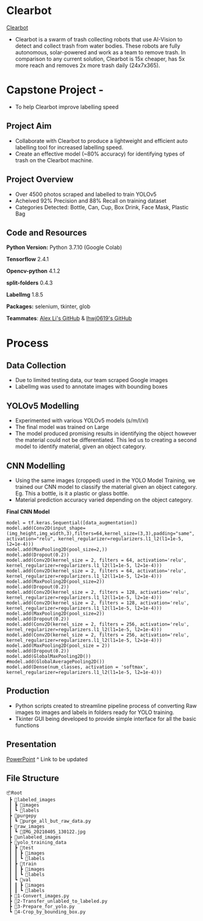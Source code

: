 # Clearbot 
[Clearbot](https://www.clearbot.dev/ "Clearbot")

* Clearbot is a swarm of trash collecting robots that use AI-Vision to detect and collect trash from water bodies. These robots are fully autonomous, solar-powered and work as a team to remove trash. In comparison to any current solution, Clearbot is 15x cheaper, has 5x more reach and removes 2x more trash daily (24x7x365).


# Capstone Project - 
* To help Clearbot improve labelling speed


## Project Aim
* Collaborate with Clearbot to produce a lightweight and efficient auto labelling tool for increased labelling speed. 
* Create an effective model (~80% accuracy) for identifying types of trash on the Clearbot machine.

## Project Overview
* Over 4500 photos scraped and labelled to train YOLOv5
* Acheived 92% Precision and 88% Recall on training dataset
* Categories Detected: Bottle, Can, Cup, Box Drink, Face Mask, Plastic Bag

## Code and Resources
**Python Version:** Python 3.7.10 (Google Colab)

**Tensorflow** 2.4.1

**Opencv-python** 4.1.2

**split-folders** 0.4.3

**LabelImg** 1.8.5
 
**Packages:** selenium, tkinter, glob

**Teammates**: [Alex Li's GitHub](https://github.com/ahhhlexli "Alex Li's GitHub") & [lhwj0619's GitHub](https://github.com/lhwj0619 "lhwj0619's GitHub")

# Process

## Data Collection
* Due to limited testing data, our team scraped Google images
* LabelImg was used to annotate images with bounding boxes

## YOLOv5 Modelling
* Experimented with various YOLOv5 models (s/m/l/xl)
* The final model was trained on Large
* The model produced promising results in identifying the object however the material could not be differentiated. This led us to creating a second model to identify material, given an object category.

## CNN Modelling
* Using the same images (cropped) used in the YOLO Model Training, we trained our CNN model to classify the material given an object category. Eg. This a bottle, is it a plastic or glass bottle.
* Material prediction accuracy varied depending on the object category.

**Final CNN Model**
```
model = tf.keras.Sequential([data_augmentation])
model.add(Conv2D(input_shape=(img_height,img_width,3),filters=64,kernel_size=(3,3),padding="same", activation="relu", kernel_regularizer=regularizers.l1_l2(l1=1e-5, l2=1e-4)))
model.add(MaxPooling2D(pool_size=2,)) 
model.add(Dropout(0.2))
model.add(Conv2D(kernel_size = 2, filters = 64, activation='relu', kernel_regularizer=regularizers.l1_l2(l1=1e-5, l2=1e-4)))
model.add(Conv2D(kernel_size = 2, filters = 64, activation='relu', kernel_regularizer=regularizers.l1_l2(l1=1e-5, l2=1e-4)))
model.add(MaxPooling2D(pool_size=2))
model.add(Dropout(0.2))
model.add(Conv2D(kernel_size = 2, filters = 128, activation='relu', kernel_regularizer=regularizers.l1_l2(l1=1e-5, l2=1e-4)))
model.add(Conv2D(kernel_size = 2, filters = 128, activation='relu', kernel_regularizer=regularizers.l1_l2(l1=1e-5, l2=1e-4)))
model.add(MaxPooling2D(pool_size=2))
model.add(Dropout(0.2))
model.add(Conv2D(kernel_size = 2, filters = 256, activation='relu', kernel_regularizer=regularizers.l1_l2(l1=1e-5, l2=1e-4)))
model.add(Conv2D(kernel_size = 2, filters = 256, activation='relu', kernel_regularizer=regularizers.l1_l2(l1=1e-5, l2=1e-4)))
model.add(MaxPooling2D(pool_size = 2))
model.add(Dropout(0.2))
model.add(GlobalMaxPooling2D())
#model.add(GlobalAveragePooling2D())
model.add(Dense(num_classes, activation = 'softmax', kernel_regularizer=regularizers.l1_l2(l1=1e-5, l2=1e-4)))
```
## Production
* Python scripts created to streamline pipeline process of converting Raw images to images and labels in folders ready for YOLO training.
* Tkinter GUI being developed to provide simple interface for all the basic functions

## Presentation
[PowerPoint](https://github.com/azwinlam/beerpricechecker/blob/main/Beer%20Price%20Checker.pptx)
^ Link to be updated

## File Structure
```
📦Root
 ┣ 📂labeled_images
 ┃ ┣ 📂images
 ┃ ┗ 📂labels
 ┣ 📂purgepy
 ┃ ┗ 📜purge_all_but_raw_data.py
 ┣ 📂raw_images
 ┃ ┗ 📜IMG_20210405_130122.jpg
 ┣ 📂unlabeled_images
 ┣ 📂yolo_training_data
 ┃ ┣ 📂test
 ┃ ┃ ┣ 📂images
 ┃ ┃ ┗ 📂labels
 ┃ ┣ 📂train
 ┃ ┃ ┣ 📂images
 ┃ ┃ ┗ 📂labels
 ┃ ┗ 📂val
 ┃ ┃ ┣ 📂images
 ┃ ┃ ┗ 📂labels
 ┣ 📜1-Convert_images.py
 ┣ 📜2-Transfer_unlabled_to_labeled.py
 ┣ 📜3-Prepare_for_yolo.py
 ┗ 📜4-Crop_by_bounding_box.py
```

